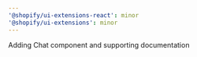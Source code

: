 ```yaml
---
'@shopify/ui-extensions-react': minor
'@shopify/ui-extensions': minor
---
```


Adding Chat component and supporting documentation
